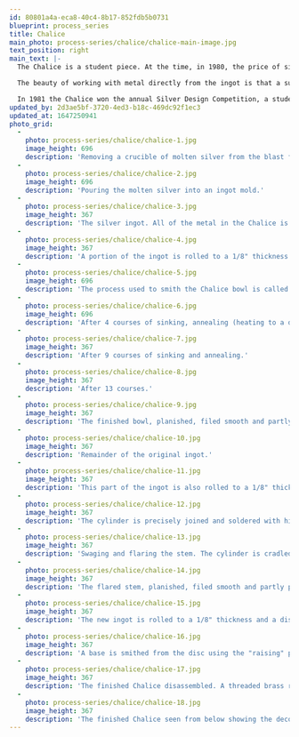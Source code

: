 ```yaml
---
id: 80801a4a-eca8-40c4-8b17-852fdb5b0731
blueprint: process_series
title: Chalice
main_photo: process-series/chalice/chalice-main-image.jpg
text_position: right
main_text: |-
  The Chalice is a student piece. At the time, in 1980, the price of silver had soared to $50 an ounce. My high school art teacher, Mr. Arthur Brecken (who began me in silversmithing) sent me his 30 year's worth of silver scrap to reclaim, and then gave me one third of it to use. The Chalice was made from this metal.

  The beauty of working with metal directly from the ingot is that a substantial thickness can be retained in the finished piece. This gives both visual and physical weight — indeed, the Chalice weighs 16 ounces.

  In 1981 the Chalice won the annual Silver Design Competition, a student competition sponsored by the Silversmith's Guild of America, and this led directly to my being employed as a commercial silver designer.
updated_by: 2d3ae5bf-3720-4ed3-b18c-469dc92f1ec3
updated_at: 1647250941
photo_grid:
  -
    photo: process-series/chalice/chalice-1.jpg
    image_height: 696
    description: 'Removing a crucible of molten silver from the blast furnace.'
  -
    photo: process-series/chalice/chalice-2.jpg
    image_height: 696
    description: 'Pouring the molten silver into an ingot mold.'
  -
    photo: process-series/chalice/chalice-3.jpg
    image_height: 367
    description: 'The silver ingot. All of the metal in the Chalice is smithed from this ingot.'
  -
    photo: process-series/chalice/chalice-4.jpg
    image_height: 367
    description: 'A portion of the ingot is rolled to a 1/8" thickness and cut to a 3" diameter disc.'
  -
    photo: process-series/chalice/chalice-5.jpg
    image_height: 696
    description: 'The process used to smith the Chalice bowl is called "sinking." It differs from "raising" in that the hammering is done on the inner surface of the bowl against a flat steel surface, and the shape of the hammer-head used is spherical. "Sinking" a bowl is the composite result of repeated courses of dimpling the surface.'
  -
    photo: process-series/chalice/chalice-6.jpg
    image_height: 696
    description: 'After 4 courses of sinking, annealing (heating to a dull-red, then cooling) between each course.'
  -
    photo: process-series/chalice/chalice-7.jpg
    image_height: 367
    description: 'After 9 courses of sinking and annealing.'
  -
    photo: process-series/chalice/chalice-8.jpg
    image_height: 367
    description: 'After 13 courses.'
  -
    photo: process-series/chalice/chalice-9.jpg
    image_height: 367
    description: 'The finished bowl, planished, filed smooth and partly polished.'
  -
    photo: process-series/chalice/chalice-10.jpg
    image_height: 367
    description: 'Remainder of the original ingot.'
  -
    photo: process-series/chalice/chalice-11.jpg
    image_height: 367
    description: 'This part of the ingot is also rolled to a 1/8" thickness. The process of bending it into a cylinder is underway.'
  -
    photo: process-series/chalice/chalice-12.jpg
    image_height: 367
    description: 'The cylinder is precisely joined and soldered with high temperature hard silver solder.'
  -
    photo: process-series/chalice/chalice-13.jpg
    image_height: 367
    description: 'Swaging and flaring the stem. The cylinder is cradled in a steel stake with U-shaped troughs of varying sizes. The size of trough chosen is as close as possible to the diameter of the cylinder. In a process called "swaging," the middle area of the cylinder is hammered with a cross-peen hammer (the oval hammer shape being parallel to the length of the cylinder). As the cylinder becomes reduced in diameter its wall-thickness increases considerably. The two ends are flared by being smithed with a mechanical advantage gained (ie: the inside end of the flare contacts a stake while, just below that contact, the outer surface is smithed with the cross-peen hammer shape perpendicular to the cylinder).'
  -
    photo: process-series/chalice/chalice-14.jpg
    image_height: 367
    description: 'The flared stem, planished, filed smooth and partly polished. All cuttings and filings left over from having created the bowl and stem are re-melted and poured to create another small ingot.'
  -
    photo: process-series/chalice/chalice-15.jpg
    image_height: 367
    description: 'The new ingot is rolled to a 1/8" thickness and a disc is cut out.'
  -
    photo: process-series/chalice/chalice-16.jpg
    image_height: 367
    description: 'A base is smithed from the disc using the "raising" process, and it is planished, filed smooth and partly polished. Also seen is a nearly completed cross-shaped decorative nut which will be set with a cabochon moonstone.'
  -
    photo: process-series/chalice/chalice-17.jpg
    image_height: 367
    description: 'The finished Chalice disassembled. A threaded brass rod is soldered to the bottom of the bowl, and a sterling spacer is also soldered there. The flared stem will appear to hover in the design between this spacer and another spacer. The base fits on next, and the entire assembly is tightened together with a decorative threaded nut. All the surfaces have been given a mirror-like shine.'
  -
    photo: process-series/chalice/chalice-18.jpg
    image_height: 367
    description: 'The finished Chalice seen from below showing the decorative nut holding the piece together.'
---
```

